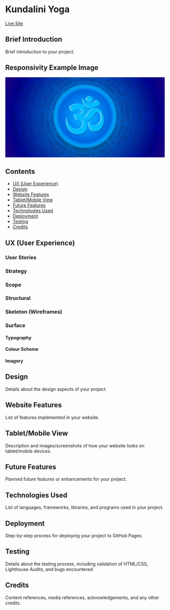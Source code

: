  # Kundalini Yoga

[Live Site](https://tootechnical.github.io/kundalini-yoga/index.html) <!-- Replace # with your live site link -->

## Brief Introduction

Brief introduction to your project.

## Responsivity Example Image

![Responsivity Example](assets/images/om.jpg) <!-- Add an example image showcasing responsivity -->

## Contents

- [UX (User Experience)](#ux-user-experience)
- [Design](#design)
- [Website Features](#website-features)
- [Tablet/Mobile View](#tabletmobile-view)
- [Future Features](#future-features)
- [Technologies Used](#technologies-used)
- [Deployment](#deployment)
- [Testing](#testing)
- [Credits](#credits)

## UX (User Experience)

### User Stories

### Strategy

### Scope

### Structural

### Skeleton (Wireframes)

### Surface

#### Typography

#### Colour Scheme

#### Imagery

## Design

Details about the design aspects of your project.

## Website Features

List of features implemented in your website.

## Tablet/Mobile View

Description and images/screenshots of how your website looks on tablet/mobile devices.

## Future Features

Planned future features or enhancements for your project.

## Technologies Used

List of languages, frameworks, libraries, and programs used in your project.

## Deployment

Step-by-step process for deploying your project to GitHub Pages.

## Testing

Details about the testing process, including validation of HTML/CSS, Lighthouse Audits, and bugs encountered.

## Credits

Content references, media references, acknowledgements, and any other credits.
